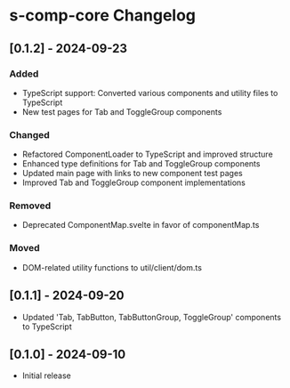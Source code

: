 # s-comp-core Changelog

## [0.1.2] - 2024-09-23

### Added

- TypeScript support: Converted various components and utility files to TypeScript
- New test pages for Tab and ToggleGroup components

### Changed

- Refactored ComponentLoader to TypeScript and improved structure
- Enhanced type definitions for Tab and ToggleGroup components
- Updated main page with links to new component test pages
- Improved Tab and ToggleGroup component implementations

### Removed

- Deprecated ComponentMap.svelte in favor of componentMap.ts

### Moved

- DOM-related utility functions to util/client/dom.ts

## [0.1.1] - 2024-09-20

- Updated 'Tab, TabButton, TabButtonGroup, ToggleGroup' components to TypeScript

## [0.1.0] - 2024-09-10

- Initial release
